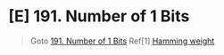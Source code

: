 # [E] 191. Number of 1 Bits
> Goto [191. Number of 1 Bits](https://leetcode.com/problems/number-of-1-bits/description/)
> Ref[1] [Hamming weight](https://en.wikipedia.org/wiki/Hamming_weight)